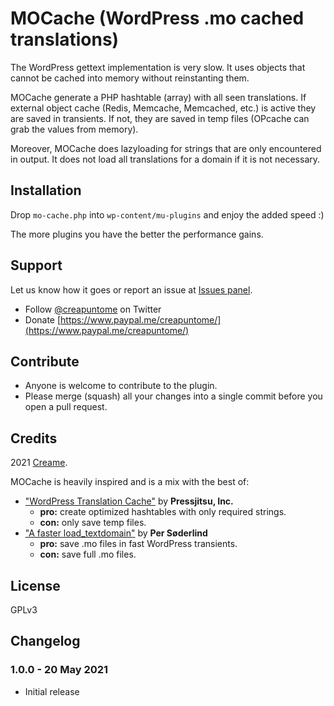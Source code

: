 # MOCache (WordPress .mo cached translations)

The WordPress gettext implementation is very slow. It uses objects that
cannot be cached into memory without reinstanting them.

MOCache generate a PHP hashtable (array) with all seen translations.
If external object cache (Redis, Memcache, Memcached, etc.) is active they are saved in transients.
If not, they are saved in temp files (OPcache can grab the values from memory).

Moreover, MOCache does lazyloading for strings that are only encountered in output.
It does not load all translations for a domain if it is not necessary.

## Installation

Drop `mo-cache.php` into `wp-content/mu-plugins` and enjoy the added speed :)

The more plugins you have the better the performance gains.

## Support

Let us know how it goes or report an issue at [Issues panel](https://github.com/creame/mocache/issues).

* Follow [@creapuntome](https://twitter.com/creapuntome) on Twitter
* Donate [https://www.paypal.me/creapuntome/](https://www.paypal.me/creapuntome/)

## Contribute

* Anyone is welcome to contribute to the plugin.
* Please merge (squash) all your changes into a single commit before you open a pull request.

## Credits

2021 [Creame](https://crea.me).

MOCache is heavily inspired and is a mix with the best of:

* ["WordPress Translation Cache"](https://github.com/pressjitsu/pomodoro) by **Pressjitsu, Inc.**
  * **pro:** create optimized hashtables with only required strings.
  * **con:** only save temp files.
* ["A faster load_textdomain"](https://gist.github.com/soderlind/610a9b24dbf95a678c3e) by **Per Søderlind**
  * **pro:** save .mo files in fast WordPress transients.
  * **con:** save full .mo files.

## License

GPLv3

## Changelog

### 1.0.0 - 20 May 2021
* Initial release
